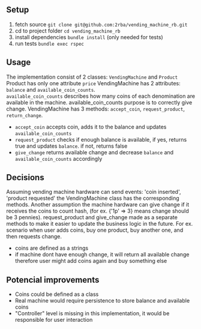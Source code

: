 ## Setup
1. fetch source `git clone git@github.com:2rba/vending_machine_rb.git`
2. cd to project folder `cd vending_machine_rb`
3. install dependencies `bundle install` (only needed for tests)
4. run tests `bundle exec rspec`

## Usage
The implementation consist of 2 classes: `VendingMachine` and `Product`
Product has only one attribute `price`
VendingMachine has 2 attributes: `balance` and `available_coin_counts`. \
`available_coin_counts` describes how many coins of each denomination are available in the machine. available_coin_counts purpose is to correctly give change.
VendingMachine has 3 methods: `accept_coin`, `request_product`, `return_change`.
- `accept_coin` accepts coin, adds it to the balance and updates `available_coin_counts`
- `request_product` checks if enough balance is available, if yes, returns true and updates `balance`. if not, returns false
- `give_change` returns available change and decrease `balance` and `available_coin_counts` accordingly

## Decisions
Assuming vending machine hardware can send events: 'coin inserted', 'product requested' the VendingMachine class has the corresponding methods.
Another assumption the machine hardware can give change if it receives the coins to count hash, (for ex. {'1p' => 3} means change should be 3 pennies).
request_product and give_change made as a separate methods to make it easier to update the business logic in the future. 
For ex. scenario when user adds coins, buy one product, buy another one, and then requests change.
- coins are defined as a strings
- if machine dont have enough change, it will return all available change therefore user might add coins again and buy something else


## Potencial improvements
- Coins could be defined as a class
- Real machine would require persistence to store balance and available coins
- "Controller" level is missing in this implementation, it would be responsible for user interaction
